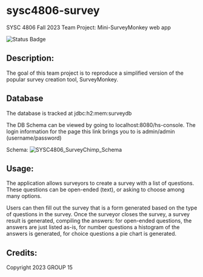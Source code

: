 ﻿# sysc4806-survey

SYSC 4806 Fall 2023 Team Project: Mini-SurveyMonkey web app

![Status Badge](https://github.com/parrottq/sysc4806-survey/actions/workflows/main_mini-survey.yml/badge.svg)

## Description:

The goal of this team project is to reproduce a simplified version of the popular survey creation tool, SurveyMonkey. 


## Database

The database is tracked at jdbc:h2:mem:surveydb

The DB Schema can be viewed by going to localhost:8080/hs-console. The login information for the page this link brings you to is admin/admin (username/password)

Schema:
![SYSC4806_SurveyChimp_Schema](https://github.com/parrottq/sysc4806-survey/assets/89619482/cbb580da-0366-447e-9e8e-5d9371019f56)


## Usage:

The application allows surveyors to create a survey with a list of questions. These questions can be open-ended (text), or asking to choose among many options.

Users can then fill out the survey that is a form generated based on the type of questions in the survey. Once the surveyor closes the survey, a survey result is generated, compiling the answers: for open-ended questions, the answers are just listed as-is, for number questions a histogram of the answers is generated, for choice questions a pie chart is generated.


## Credits:

Copyright 2023 GROUP 15

